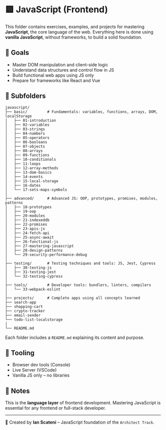 # 🟨 JavaScript (Frontend)

This folder contains exercises, examples, and projects for mastering **JavaScript**, the core language of the web. Everything here is done using **vanilla JavaScript**, without frameworks, to build a solid foundation.

## 🎯 Goals

- Master DOM manipulation and client-side logic
- Understand data structures and control flow in JS
- Build functional web apps using JS only
- Prepare for frameworks like React and Vue

## 🧠 Subfolders

```
javascript/
├── basic/         # Fundamentals: variables, functions, arrays, DOM, localStorage
│   ├── 01-introduction
│   ├── 02-variables
│   ├── 03-strings
│   ├── 04-numbers
│   ├── 05-operators
│   ├── 06-booleans
│   ├── 07-objects
│   ├── 08-arrays
│   ├── 09-functions
│   ├── 10-conditionals
│   ├── 11-loops
│   ├── 12-array-methods
│   ├── 13-dom-basics
│   ├── 14-events
│   ├── 15-local-storage
│   ├── 16-dates
│   └── 17-sets-maps-symbols
│
├── advanced/      # Advanced JS: OOP, prototypes, promises, modules, patterns
│   ├── 18-prototypes
│   ├── 19-oop
│   ├── 20-modules
│   ├── 21-indexeddb
│   ├── 22-promises
│   ├── 23-apis-js
│   ├── 24-fetch-api
│   ├── 25-async-await
│   ├── 26-functional-js
│   ├── 27-mastering-javascript
│   ├── 28-design-patterns
│   └── 29-security-performance-debug
│
├── testing/       # Testing techniques and tools: JS, Jest, Cypress
│   ├── 30-testing-js
│   ├── 31-testing-jest
│   └── 32-testing-cypress
│
├── tools/         # Developer tools: bundlers, linters, compilers
│   └── 33-webpack-eslint
│
├── projects/      # Complete apps using all concepts learned 
├── search-app
├── shopping-cart
├── crypto-tracker
├── email-sender
└── todo-list-localstorage
│
└── README.md
```

Each folder includes a `README.md` explaining its content and purpose.

## 🚀 Tooling

- Browser dev tools (Console)
- Live Server (VSCode)
- Vanilla JS only – no libraries

## 📌 Notes

This is the **language layer** of frontend development. Mastering JavaScript is essential for any frontend or full-stack developer.

---
📄 Created by **Ian Scateni** – JavaScript foundation of the `Architect Track`.